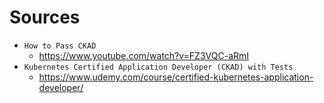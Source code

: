 # Sources

* ```How to Pass CKAD``` 
    * https://www.youtube.com/watch?v=FZ3VQC-aRmI
* ```Kubernetes Certified Application Developer (CKAD) with Tests``` 
    * https://www.udemy.com/course/certified-kubernetes-application-developer/
